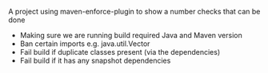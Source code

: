 A project using maven-enforce-plugin to show a number checks that can be done
- Making sure we are running build required Java and Maven version
- Ban certain imports e.g. java.util.Vector
- Fail build if duplicate classes present (via the dependencies)
- Fail build if it has any snapshot dependencies